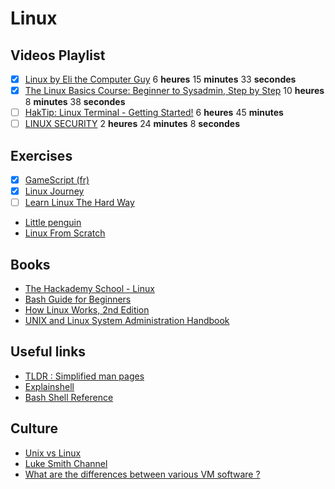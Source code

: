 # Linux

## Videos Playlist
- [x] [Linux by Eli the Computer Guy](https://www.youtube.com/playlist?list=PLD6B6473ACF32C59D) 6 **heures** 15 **minutes** 33 **secondes**
- [x] [The Linux Basics Course: Beginner to Sysadmin, Step by Step](https://www.youtube.com/playlist?list=PLtK75qxsQaMLZSo7KL-PmiRarU7hrpnwK) 10 **heures** 8 **minutes** 38 **secondes**
- [ ] [HakTip: Linux Terminal - Getting Started!](https://www.youtube.com/playlist?list=PLW5y1tjAOzI2ZYTlMdGzCV8AJuoqW5lKB) 6 **heures** 45 **minutes**
- [ ] [LINUX SECURITY](https://www.youtube.com/playlist?list=PLAcZG2tMJuWT67HWWpUpp9OVdXpMVvdTa) 2 **heures** 24 **minutes** 8 **secondes**

## Exercises
- [x] [GameScript (fr)](https://github.com/justUmen/GameScript)
- [x] [Linux Journey](https://linuxjourney.com/)
- [ ] [Learn Linux The Hard Way](https://archive.is/xDb8o)
- [Little penguin](https://cdn.intra.42.fr/pdf/pdf/765/little_penguin_1.en.pdf)
- [Linux From Scratch](http://www.linuxfromscratch.org)

## Books
 - [The Hackademy School - Linux](https://repo.zenk-security.com/Linux%20et%20systemes%20d.exploitations/The%20Hackademy%20School%20-%20Linux.pdf)
 - [Bash Guide for Beginners](http://www.tldp.org/LDP/Bash-Beginners-Guide/html/)
 - [How Linux Works, 2nd Edition](https://github.com/KnowNo/How-Linux-Works-2nd-Edition/blob/master/How.Linux.Works.What.Every.Superuser.Should.Know.2nd.Edition.PDF.pdf)
 - [UNIX and Linux System Administration Handbook](https://doc.lagout.org/operating%20system%20/linux/UNIX%20and%20Linux%20System%20Administration%20Handbook.pdf)

## Useful links
- [TLDR : Simplified man pages](https://tldr.ostera.io/)
- [Explainshell](https://explainshell.com/)
- [Bash Shell Reference](https://courses.cs.washington.edu/courses/cse390a/14au/bash.html)

## Culture
- [Unix vs Linux](https://www.youtube.com/watch?v=jowCUo_UGts)
- [Luke Smith Channel](https://www.youtube.com/channel/UC2eYFnH61tmytImy1mTYvhA)
- [What are the differences between various VM software ?](https://unix.stackexchange.com/questions/5741/what-are-the-differences-between-various-vm-software)
